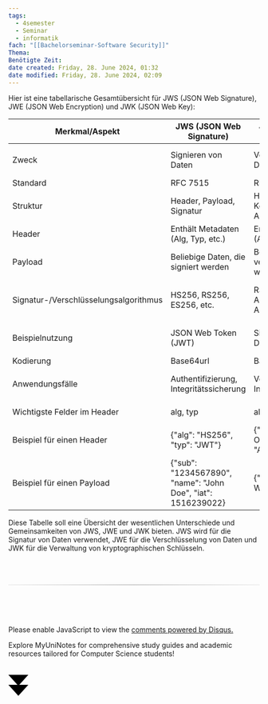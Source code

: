```yaml
---
tags:
  - 4semester
  - Seminar
  - informatik
fach: "[[Bachelorseminar-Software Security]]"
Thema:
Benötigte Zeit:
date created: Friday, 28. June 2024, 01:32
date modified: Friday, 28. June 2024, 02:09
---
```


Hier ist eine tabellarische Gesamtübersicht für JWS (JSON Web Signature), JWE (JSON Web Encryption) und JWK (JSON Web Key):

| Merkmal/Aspekt                        | JWS (JSON Web Signature)                                     | JWE (JSON Web Encryption)                       | JWK (JSON Web Key)                                                |
| ------------------------------------- | ------------------------------------------------------------ | ----------------------------------------------- | ----------------------------------------------------------------- |
| Zweck                                 | Signieren von Daten                                          | Verschlüsseln von Daten                         | Verwaltung von kryptographischen Schlüsseln                       |
| Standard                              | RFC 7515                                                     | RFC 7516                                        | RFC 7517                                                          |
| Struktur                              | Header, Payload, Signatur                                    | Header, Encrypted Key, IV, Ciphertext, Auth Tag | JSON-Objekt mit Schlüsselinformationen                            |
| Header                                | Enthält Metadaten (Alg, Typ, etc.)                           | Enthält Metadaten (Alg, Enc, etc.)              | Enthält Schlüsseldaten (kty, use, kid, etc.)                      |
| Payload                               | Beliebige Daten, die signiert werden                         | Beliebige Daten, die verschlüsselt werden       | -                                                                 |
| Signatur-/Verschlüsselungsalgorithmus | HS256, RS256, ES256, etc.                                    | RSA-OAEP, A128KW, A256GCM, etc.                 | Definiert den Schlüsseltyp und -nutzung (z.B. RSA, EC, Okt, etc.) |
| Beispielnutzung                       | JSON Web Token (JWT)                                         | Sicherer Datentransfer                          | Austausch und Verteilung von Schlüsseln                           |
| Kodierung                             | Base64url                                                    | Base64url                                       | JSON                                                              |
| Anwendungsfälle                       | Authentifizierung, Integritätssicherung                      | Vertraulichkeit, Integritätssicherung           | Verteilung kryptographischer Schlüssel                            |
| Wichtigste Felder im Header           | alg, typ                                                     | alg, enc                                        | kty, use, key_ops, alg, kid                                       |
| Beispiel für einen Header             | {"alg": "HS256", "typ": "JWT"}                               | {"alg": "RSA-OAEP", "enc": "A256GCM"}           | {"kty": "RSA", "use": "sig", "kid": "1"}                          |
| Beispiel für einen Payload            | {"sub": "1234567890", "name": "John Doe", "iat": 1516239022} | {"message": "Hello, World!"}                    | -                                                                 |

Diese Tabelle soll eine Übersicht der wesentlichen Unterschiede und Gemeinsamkeiten von JWS, JWE und JWK bieten. JWS wird für die Signatur von Daten verwendet, JWE für die Verschlüsselung von Daten und JWK für die Verwaltung von kryptographischen Schlüsseln.

<!-- DISQUS SCRIPT COMMENT START -->

<hr style="border: none; height: 2px; background: linear-gradient(to right, #f0f0f0, #ccc, #f0f0f0); margin-top: 4rem; margin-bottom: 5rem;">
<div id="disqus_thread"></div>
<script>
    /**
    *  RECOMMENDED CONFIGURATION VARIABLES: EDIT AND UNCOMMENT THE SECTION BELOW TO INSERT DYNAMIC VALUES FROM YOUR PLATFORM OR CMS.
    *  LEARN WHY DEFINING THESE VARIABLES IS IMPORTANT: https://disqus.com/admin/universalcode/#configuration-variables    */
    /*
    var disqus_config = function () {
    this.page.url = PAGE_URL;  // Replace PAGE_URL with your page's canonical URL variable
    this.page.identifier = PAGE_IDENTIFIER; // Replace PAGE_IDENTIFIER with your page's unique identifier variable
    };
    */
    (function() { // DON'T EDIT BELOW THIS LINE
    var d = document, s = d.createElement('script');
    s.src = 'https://myuninotes.disqus.com/embed.js';
    s.setAttribute('data-timestamp', +new Date());
    (d.head || d.body).appendChild(s);
    })();
</script>
<noscript>Please enable JavaScript to view the <a href="https://disqus.com/?ref_noscript">comments powered by Disqus.</a></noscript>

<!-- DISQUS SCRIPT COMMENT END -->

<!-- Sliding Banner START -->

<div id="slidingBanner" class="banner">
  <p class="banner-text">
    Explore MyUniNotes for comprehensive study guides and academic resources tailored for Computer Science students!
  </p>
  <svg id="closeBanner" class="arrows">
    <path d="M0 20 L20 42 L40 20"></path>
    <path d="M0 40 L20 62 L40 40"></path>
  </svg>
</div>

<script>
  // JavaScript to slide down the banner on page load
  document.addEventListener('DOMContentLoaded', function() {
    // Generate a random number between 1 and 5
    const randomNumber = Math.floor(Math.random() * 5) + 1;
    console.log(randomNumber)
    if (randomNumber === 1) {
      setTimeout(function() {
        const banner = document.getElementById('slidingBanner');
        if (banner) {
          banner.classList.add('show');
        }
      }, 1000); // Adjust the delay as needed

      const closeBanner = document.getElementById('closeBanner');
      if (closeBanner) {
        closeBanner.addEventListener('click', function() {
          const banner = document.getElementById('slidingBanner');
          if (banner) {
            banner.classList.remove('show');
            banner.style.visibility = 'hidden';
          }
        });
      }
    } else {
      // Remove the banner from the DOM if the random number is not 1
      const banner = document.getElementById('slidingBanner');
      if (banner) {
        banner.remove();
      }
    }
  });
</script>

<!-- Sliding Banner END -->
